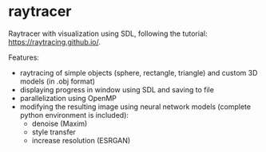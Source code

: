 # raytracer
Raytracer with visualization using SDL, following the tutorial: https://raytracing.github.io/.

Features:
  - raytracing of simple objects (sphere, rectangle, triangle) and custom 3D models (in .obj format)
  - displaying progress in window using SDL and saving to file
  - parallelization using OpenMP
  - modifying the resulting image using neural network models (complete python environment is included):
    - denoise (Maxim)
    - style transfer
    - increase resolution (ESRGAN)
